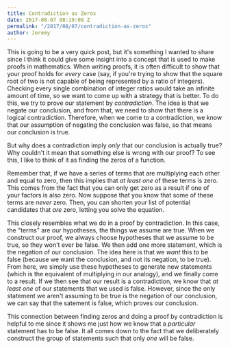 ```yaml
---
title: Contradiction as Zeros
date: 2017-08-07 08:19:09 Z
permalink: "/2017/08/07/contradiction-as-zeros"
author: Jeremy
---
```


This is going to be a very quick post, but it's something I wanted to share since I think it could give some insight into a concept that is used to make proofs in mathematics. When writing proofs, it is often difficult to show that your proof holds for *every* case (say, if you're trying to show that the square root of two is not capable of being represented by a ratio of integers). Checking every single combination of integer ratios would take an infinite amount of time, so we want to come up with a strategy that is better. To do this, we try to prove our statement by *contradiction*. The idea is that we negate our conclusion, and from that, we need to show that there is a logical contradiction. Therefore, when we come to a contradiction, we know that our assumption of negating the conclusion was false, so that means our conclusion is true.

But why does a contradiction imply *only* that our conclusion is actually true? Why couldn't it mean that something else is wrong with our proof? To see this, I like to think of it as finding the zeros of a function.

Remember that, if we have a series of terms that are multiplying each other and equal to zero, then this implies that *at least one* of these terms is zero. This comes from the fact that you can only get zero as a result if one of your factors is also zero. Now suppose that you know that some of these terms are *never* zero. Then, you can shorten your list of potential candidates that *are* zero, letting you solve the equation.

This closely resembles what we do in a proof by contradiction. In this case, the "terms" are our hypotheses, the things we assume are true. When we construct our proof, we always choose hypotheses that we assume to be true, so they won't ever be false. We then add one more statement, which is the negation of our conclusion. The idea here is that we *want* this to be false (because we want the conclusion, and not its negation, to be true). From here, we simply use these hypotheses to generate new statements (which is the equivalent of multiplying in our analogy), and we finally come to a result. If we then see that our result is a contradiction, we know that *at least one* of our statements that we used is false. However, since the only statement we aren't assuming to be true is the negation of our conclusion, we can say that the satement is false, which proves our conclusion.

This connection between finding zeros and doing a proof by contradiction is helpful to me since it shows me just how we know that a *particular* statement has to be false. It all comes down to the fact that we deliberately construct the group of statements such that only *one* will be false.